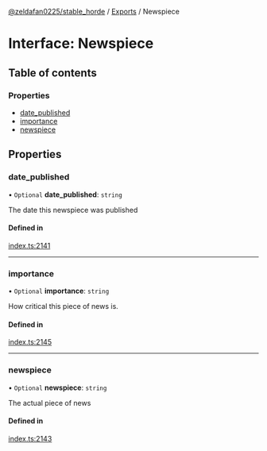 [@zeldafan0225/stable_horde](../modules.md) / [Exports](../modules.md) / Newspiece

# Interface: Newspiece

## Table of contents

### Properties

- [date\_published](Newspiece.md#date_published)
- [importance](Newspiece.md#importance)
- [newspiece](Newspiece.md#newspiece)

## Properties

### date\_published

• `Optional` **date\_published**: `string`

The date this newspiece was published

#### Defined in

[index.ts:2141](https://github.com/ZeldaFan0225/stable_horde/blob/bf3b9d2/index.ts#L2141)

___

### importance

• `Optional` **importance**: `string`

How critical this piece of news is.

#### Defined in

[index.ts:2145](https://github.com/ZeldaFan0225/stable_horde/blob/bf3b9d2/index.ts#L2145)

___

### newspiece

• `Optional` **newspiece**: `string`

The actual piece of news

#### Defined in

[index.ts:2143](https://github.com/ZeldaFan0225/stable_horde/blob/bf3b9d2/index.ts#L2143)
